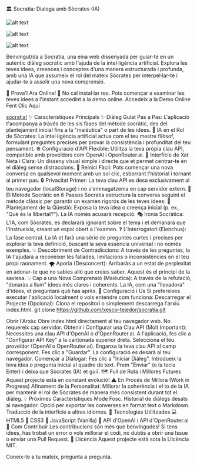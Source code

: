 

🏛️ Socratia: Dialoga amb Sòcrates (IA)

![alt text](https://img.shields.io/badge/Llic%C3%A8ncia-MIT-green.svg)
 
![alt text](https://img.shields.io/badge/Estat-En%20Desenvolupament-blue.svg)
 
![alt text](https://img.shields.io/badge/Versi%C3%B3-1.0-yellow.svg)

Benvingut/da a Socratia, una eina web dissenyada per guiar-te en un autèntic diàleg socràtic amb l'ajuda de la intel·ligència artificial. Explora les teves idees, creences i conceptes d'una manera estructurada i profunda, amb una IA que assumeix el rol del mateix Sòcrates per interpel·lar-te i ajudar-te a assolir una nova comprensió.

🚀 Prova'l Ara Online! 🚀
No cal instal·lar res. Pots començar a examinar les teves idees a l'instant accedint a la demo online.
Accedeix a la Demo Online Fent Clic Aquí

[socratia!](./assets/socratia.jpg)
✨ Característiques Principals
✨ Diàleg Guiat Pas a Pas: L'aplicació t'acompanya a través de les sis fases del mètode socràtic, des del plantejament inicial fins a la "maièutica" o part de les idees.
🤖 IA en el Rol de Sòcrates: La intel·ligència artificial actua com el teu mestre filòsof, formulant preguntes precises per provar la consistència i profunditat del teu pensament.
⚙️ Configuració d'API Flexible: Utilitza la teva pròpia clau API, compatible amb proveïdors com OpenAI i OpenRouter.ai.
💬 Interfície de Xat Neta i Clara: Un disseny visual simple i directe que et permet centrar-te en el diàleg sense distraccions.
🔄 Reinici Fàcil: Pots començar una nova conversa en qualsevol moment amb un sol clic, esborrant l'historial i tornant al primer pas.
🔒 Privacitat Primer: La teva clau API es desa exclusivament al teu navegador (localStorage) i no s'emmagatzema en cap servidor extern.
🧠 El Mètode Socràtic en 6 Passos
Socratia estructura la conversa seguint el mètode clàssic per garantir un examen rigorós de les teves idees:
🤔 Plantejament de la Qüestió: Exposa la teva idea o creença inicial (p. ex., "Què és la llibertat?"). La IA només acusarà recepció.
🎭 Ironia Socràtica: L'IA, com Sòcrates, es declararà ignorant sobre el tema i et demanarà que l'instrueixis, creant un espai obert a l'examen.
❓ L'Interrogatori (Elenchus): La fase central. La IA et farà una sèrie de preguntes curtes i precises per explorar la teva definició, buscant la seva essència universal i no només exemples.
💥 Descobriment de Contradiccions: A través de les preguntes, la IA t'ajudarà a reconèixer les fallades, limitacions o inconsistències en el teu propi raonament.
🌪️ Aporia (Desconcert): Arribaràs a un estat de perplexitat en adonar-te que no sabies allò que creies saber. Aquest és el principi de la saviesa.
💡 Cap a una Nova Comprensió (Maièutica): A través de la refutació, "donaràs a llum" idees més clares i coherents. La IA, com una "llevadora" d'idees, et preguntarà què has après.
🔧 Configuració i Ús
Si prefereixes executar l'aplicació localment o vols entendre com funciona:
Descarregar el Projecte (Opcional):
Clona el repositori o simplement descarrega l'arxiu index.html.
      git clone https://github.com/xesco-tejedor/socratia.git
    

Obrir l'Arxiu:
Obre index.html directament al teu navegador web. No requereix cap servidor.
Obtenir i Configurar una Clau API (Molt Important):
Necessites una clau API d'OpenAI o d'OpenRouter.ai.
A l'aplicació, fes clic a "Configurar API Key" a la cantonada superior dreta.
Selecciona el teu proveïdor (OpenAI o OpenRouter.ai).
Enganxa la teva clau API al camp corresponent.
Fes clic a "Guardar". La configuració es desarà al teu navegador.
Començar a Dialogar:
Fes clic a "Iniciar Diàleg".
Introdueix la teva idea o pregunta inicial al quadre de text.
Prem "Enviar" (o la tecla Enter) i deixa que Sòcrates (IA) et guiï.
🗺️ Full de Ruta i Millores Futures
Aquest projecte està en constant evolució!
⚠️ En Procés de Millora (Work in Progress)
Afinament de la Personalitat: Millorar la coherència i el to de la IA per mantenir el rol de Sòcrates de manera més consistent durant tot el diàleg.
💡 Pròximes Característiques
Mode Fosc.
Historial de diàlegs desats al navegador.
Opció per exportar les converses en format text o Markdown.
Traducció de la interfície a altres idiomes.
🚀 Tecnologies Utilitzades
💻 HTML5
🎨 CSS3
🤖 JavaScript (Vanilla)
🧠 API d'OpenAI i API d'OpenRouter.ai
🙌 Com Contribuir
Les contribucions són més que benvingudes! Si tens idees, has trobat un error o vols millorar el codi, no dubtis a obrir una Issue o enviar una Pull Request.
📄 Llicència
Aquest projecte està sota la Llicència MIT.

Coneix-te a tu mateix, pregunta a pregunta.
